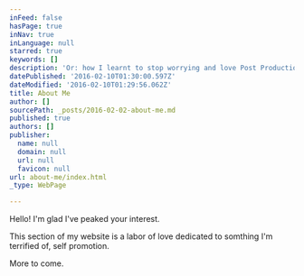 ```yaml
---
inFeed: false
hasPage: true
inNav: true
inLanguage: null
starred: true
keywords: []
description: 'Or: how I learnt to stop worrying and love Post Production.'
datePublished: '2016-02-10T01:30:00.597Z'
dateModified: '2016-02-10T01:29:56.062Z'
title: About Me
author: []
sourcePath: _posts/2016-02-02-about-me.md
published: true
authors: []
publisher:
  name: null
  domain: null
  url: null
  favicon: null
url: about-me/index.html
_type: WebPage

---
```

Hello! I'm glad I've peaked your interest.

This section of my website is a labor of love dedicated to somthing I'm terrified of, self promotion.

More to come.